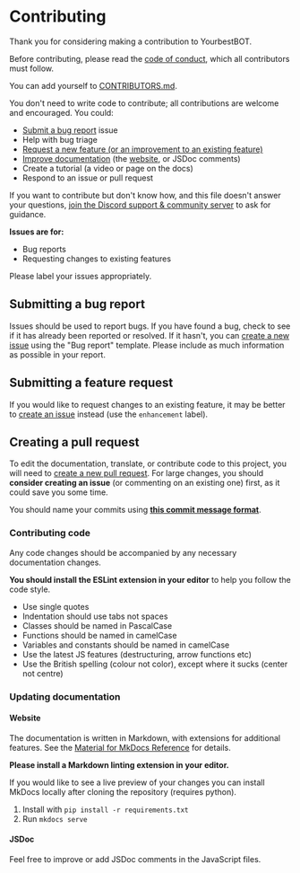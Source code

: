 # Contributing

Thank you for considering making a contribution to YourbestBOT.

Before contributing, please read the [code of conduct](CODE_OF_CONDUCT.md), which all contributors must follow.

You can add yourself to [CONTRIBUTORS.md](https://github.com/JustShush/YourBestBOT/blob/main/CONTRIBUTORS.md).

You don't need to write code to contribute; all contributions are welcome and encouraged. You could:

- [Submit a bug report](#submitting-a-bug-report) issue
- Help with bug triage
- [Request a new feature (or an improvement to an existing feature)](#submitting-a-feature-request)
- [Improve documentation](#updating-documentation) (the [website](https://yourbestbot.pt), or JSDoc comments)
- Create a tutorial (a video or page on the docs)
- Respond to an issue or pull request

If you want to contribute but don't know how, and this file doesn't answer your questions, [join the Discord support & community server](https://mdinis.pt/discord) to ask for guidance.

**Issues are for:**

- Bug reports
- Requesting changes to existing features

Please label your issues appropriately.

## Submitting a bug report

Issues should be used to report bugs. If you have found a bug, check to see if it has already been reported or resolved. If it hasn't, you can [create a new issue](https://github.com/JustShush/YourBestBOT/issues/new/choose) using the "Bug report" template. Please include as much information as possible in your report.

## Submitting a feature request

<!-- To request a new feature, [start a new discussion](https://github.com/JustShush/YourBestBOT/discussions/new?category=Ideas) under the Ideas category so other members of the community can discuss the request and vote on it. -->

If you would like to request changes to an existing feature, it may be better to [create an issue](https://github.com/JustShush/YourBestBOT/issues/new) instead (use the `enhancement` label).

## Creating a pull request

To edit the documentation, translate, or contribute code to this project, you will need to [create a new pull request](https://github.com/JustShush/YourBestBOT/compare). For large changes, you should **consider creating an issue** (or commenting on an existing one) first, as it could save you some time.

You should name your commits using [**this commit message format**](https://github.com/angular/material/blob/master/.github/CONTRIBUTING.md#-commit-message-format).

### Contributing code

Any code changes should be accompanied by any necessary documentation changes.

**You should install the ESLint extension in your editor** to help you follow the code style.

- Use single quotes
- Indentation should use tabs not spaces
- Classes should be named in PascalCase
- Functions should be named in camelCase
- Variables and constants should be named in camelCase
- Use the latest JS features (destructuring, arrow functions etc)
- Use the British spelling (colour not color), except where it sucks (center not centre)

### Updating documentation

#### Website

The documentation is written in Markdown, with extensions for additional features. See the [Material for MkDocs Reference](https://squidfunk.github.io/mkdocs-material/reference/abbreviations/) for details.

**Please install a Markdown linting extension in your editor.**

If you would like to see a live preview of your changes you can install MkDocs locally after cloning the repository (requires python).

1. Install with `pip install -r requirements.txt`
2. Run `mkdocs serve`

#### JSDoc

Feel free to improve or add JSDoc comments in the JavaScript files.

[ty]: https://github.com/saiteja-madha/discord-js-bot/blob/main/README.md